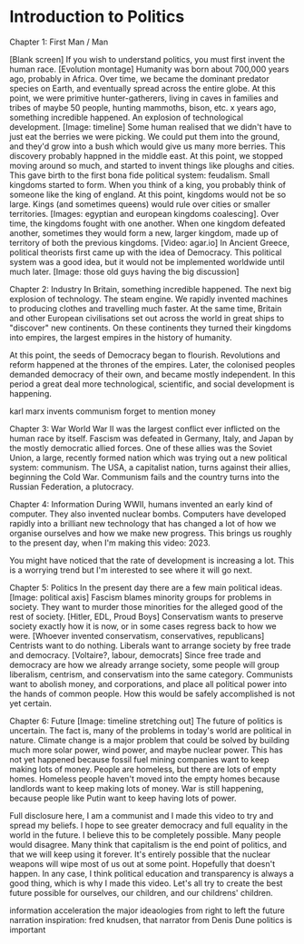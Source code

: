 # Introduction to Politics

Chapter 1: First Man / Man

[Blank screen] If you wish to understand politics, you must first invent the human race. [Evolution montage]
Humanity was born about 700,000 years ago, probably in Africa. Over time, we became the dominant predator species on Earth, and eventually spread across the entire globe.
At this point, we were primitive hunter-gatherers, living in caves in families and tribes of maybe 50 people, hunting mammoths, bison, etc.
x years ago, something incredible happened. An explosion of technological development. [Image: timeline] 
Some human realised that we didn't have to just eat the berries we were picking. We could put them into the ground, and they'd grow into a bush which would give us many more berries. This discovery probably happned in the middle east.
At this point, we stopped moving around so much, and started to invent things like ploughs and cities.
This gave birth to the first bona fide political system: feudalism. Small kingdoms started to form.
When you think of a king, you probably think of someone like the king of england. At this point, kingdoms would not be so large. Kings (and sometimes queens) would rule over cities or smaller territories. [Images: egyptian and european kingdoms coalescing].
Over time, the kingdoms fought with one another. When one kingdom defeated another, sometimes they would form a new, larger kingdom, made up of territory of both the previous kingdoms. [Video: agar.io]
In Ancient Greece, political theorists first came up with the idea of Democracy. This political system was a good idea, but it would not be implemented worldwide until much later. [Image: those old guys having the big discussion]

Chapter 2: Industry
In Britain, something incredible happened. The next big explosion of technology. The steam engine. We rapidly invented machines to producing clothes and travelling much faster. At the same time, Britain and other European civilisations set out across the world in great ships to "discover" new continents. On these continents they turned their kingdoms into empires, the largest empires in the history of humanity.

At this point, the seeds of Democracy began to flourish. Revolutions and reform happened at the thrones of the empires. Later, the colonised peoples demanded democracy of their own, and became mostly independent. In this period a great deal more technological, scientific, and social development is happening.

karl marx invents communism
forget to mention money

Chapter 3: War
World War II was the largest conflict ever inflicted on the human race by itself. Fascism was defeated in Germany, Italy, and Japan by the mostly democratic allied forces. One of these allies was the Soviet Union, a large, recently formed nation which was trying out a new political system: communism. The USA, a capitalist nation, turns against their allies, beginning the Cold War. Communism fails and the country turns into the Russian Federation, a plutocracy.

Chapter 4: Information
During WWII, humans invented an early kind of computer. They also invented nuclear bombs. Computers have developed rapidly into a brilliant new technology that has changed a lot of how we organise ourselves and how we make new progress. This brings us roughly to the present day, when I'm making this video: 2023.

You might have noticed that the rate of development is increasing a lot. This is a worrying trend but I'm interested to see where it will go next.

Chapter 5: Politics
In the present day there are a few main political ideas. [Image: political axis]
Fascism blames minority groups for problems in society. They want to murder those minorities for the alleged good of the rest of society. [Hitler, EDL, Proud Boys]
Conservatism wants to preserve society exactly how it is now, or in some cases regress back to how we were. [Whoever invented conservatism, conservatives, republicans]
Centrists want to do nothing.
Liberals want to arrange society by free trade and democracy. [Voltaire?, labour, democrats]
Since free trade and democracy are how we already arrange society, some people will group liberalism, centrism, and conservatism into the same category.
Communists want to abolish money, and corporations, and place all political power into the hands of common people. How this would be safely accomplished is not yet certain.

Chapter 6: Future
[Image: timeline stretching out]
The future of politics is uncertain. The fact is, many of the problems in today's world are political in nature. Climate change is a major problem that could be solved by building much more solar power, wind power, and maybe nuclear power. This has not yet happened because fossil fuel mining companies want to keep making lots of money. People are homeless, but there are lots of empty homes. Homeless people haven't moved into the empty homes because landlords want to keep making lots of money. War is still happening, because people like Putin want to keep having lots of power.

Full disclosure here, I am a communist and I made this video to try and spread my beliefs. I hope to see greater democracy and full equality in the world in the future. I believe this to be completely possible. Many people would disagree. Many think that capitalism is the end point of politics, and that we will keep using it forever. It's entirely possible that the nuclear weapons will wipe most of us out at some point. Hopefully that doesn't happen. In any case, I think political education and transparency is always a good thing, which is why I made this video. Let's all try to create the best future possible for ourselves, our children, and our childrens' children.

information
acceleration
the major ideaologies from right to left
the future
narration inspiration: fred knudsen, that narrator from Denis Dune
politics is important
